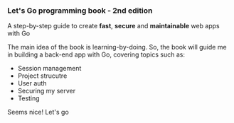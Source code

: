 ### Let's Go programming book - 2nd edition

A step-by-step guide to create **fast**, **secure** and **maintainable** web apps with Go

The main idea of the book is learning-by-doing. So, the book will guide me in building a back-end app with Go, covering topics such as:
- Session management
- Project strucutre
- User auth
- Securing my server
- Testing

Seems nice! Let's go